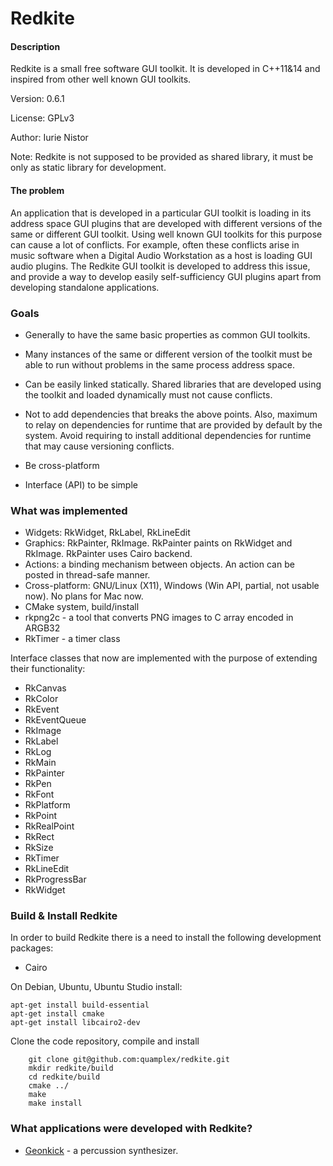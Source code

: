 # Redkite

#### Description

Redkite is a small free software GUI toolkit.
It is developed in C++11&14 and inspired from other
well known GUI toolkits.

Version: 0.6.1

License: GPLv3

Author: Iurie Nistor

Note: Redkite is not supposed to be provided as shared library,
      it must be only as static library for development.

#### The problem

An application that is developed in a particular GUI toolkit is loading
in its address space GUI plugins that are developed with different versions
of the same or different GUI toolkit. Using well known GUI toolkits for this
purpose can cause a lot of conflicts. For example, often these conflicts arise
in music software when a Digital Audio Workstation as a host is loading GUI
audio plugins. The Redkite GUI toolkit is developed to address
this issue, and provide a way to develop easily self-sufficiency
GUI plugins apart from developing standalone applications.

### Goals

 * Generally to have the same basic properties as common GUI toolkits.

 * Many instances of the same or different version of the toolkit must be able
   to run without problems in the same process address space.

 * Can be easily linked statically. Shared libraries that are developed 
   using the toolkit and loaded dynamically must not cause conflicts.

 * Not to add dependencies that breaks the above points. Also, maximum
   to relay on dependencies for runtime that are provided by default
   by the system. Avoid requiring to install additional dependencies
   for runtime that may cause versioning conflicts.

 * Be cross-platform

 * Interface (API) to be simple
 
### What was implemented

* Widgets: RkWidget, RkLabel, RkLineEdit
* Graphics: RkPainter, RkImage. RkPainter paints on RkWidget and RkImage.
  RkPainter uses Cairo backend.
* Actions: a binding mechanism between objects. An action can be posted in thread-safe manner.
* Cross-platform: GNU/Linux (X11), Windows (Win API, partial, not usable now). No plans for Mac now.
* CMake system, build/install
* rkpng2c - a tool that converts PNG images to C array encoded in ARGB32
* RkTimer - a timer class

Interface classes that now are implemented with the purpose of extending their functionality:

* RkCanvas
* RkColor
* RkEvent
* RkEventQueue
* RkImage
* RkLabel
* RkLog
* RkMain
* RkPainter
* RkPen
* RkFont
* RkPlatform
* RkPoint
* RkRealPoint
* RkRect
* RkSize
* RkTimer
* RkLineEdit
* RkProgressBar
* RkWidget

### Build & Install Redkite

In order to build Redkite there is a need to install the following development packages:

* Cairo

On Debian, Ubuntu, Ubuntu Studio install:

    apt-get install build-essential
    apt-get install cmake
    apt-get install libcairo2-dev

Clone the code repository, compile and install

        git clone git@github.com:quamplex/redkite.git
        mkdir redkite/build
        cd redkite/build
        cmake ../
        make
        make install

### What applications were developed with Redkite?

* [Geonkick](https://github.com/quamplex/geonkick) - a percussion synthesizer.
